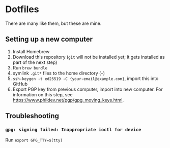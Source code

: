 # Dotfiles

There are many like them, but these are mine.

## Setting up a new computer

1. Install Homebrew
1. Download this repository (`git` will not be installed yet; it gets installed as part of the next step)
1. Run `brew bundle`
1. symlink `.git*` files to the home directory (`~`)
1. `ssh-keygen -t ed25519 -C {your-email@example.com}`, import this into GitHub
1. Export PGP key from previous computer, import into new computer. For information on this step, see <https://www.phildev.net/pgp/gpg_moving_keys.html>.

## Troubleshooting
### `gpg: signing failed: Inappropriate ioctl for device`

Run `export GPG_TTY=$(tty)`
